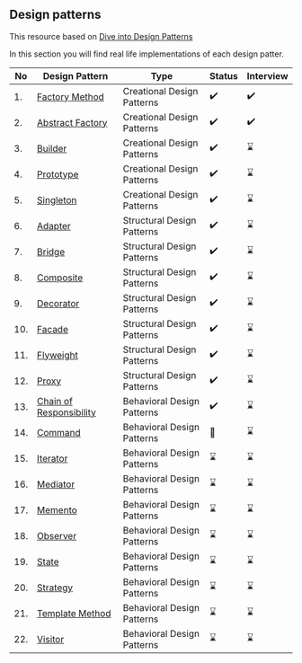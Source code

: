 ## Design patterns

This resource based on [Dive into Design Patterns ](https://github.com/abbos0123/Design-Patterns/blob/main/Dive%20into%20Design%20Patterns.pdf)

In this section you will find real life implementations of each design patter.

|No|Design Pattern|Type|Status|Interview|
|--|--------------|----|------|--------|
|1.| [Factory Method](https://github.com/abbos0123/Design-Patterns/tree/main/Practice/Creational-Design-Patterns/Factory-Method)|Creational Design Patterns|:heavy_check_mark:|:heavy_check_mark:|
|2.| [Abstract Factory](https://github.com/abbos0123/Design-Patterns/tree/main/Practice/Creational-Design-Patterns/Abstract-Factory)|Creational Design Patterns|:heavy_check_mark:|:heavy_check_mark:|
|3.| [Builder](https://github.com/abbos0123/Design-Patterns/tree/main/Practice/Creational-Design-Patterns/Builder)|Creational Design Patterns|:heavy_check_mark:|:hourglass:|
|4.| [Prototype](https://github.com/abbos0123/Design-Patterns/tree/main/Practice/Creational-Design-Patterns/Prototype)|Creational Design Patterns|:heavy_check_mark:|:hourglass:|
|5.| [Singleton](https://github.com/abbos0123/Design-Patterns/tree/main/Practice/Creational-Design-Patterns/Singleton)|Creational Design Patterns|:heavy_check_mark:|:hourglass:|
|6.| [Adapter](https://github.com/abbos0123/Design-Patterns/tree/main/Practice/Structural-Design-Patterns/Adapter)|Structural Design Patterns|:heavy_check_mark:|:hourglass:|
|7.| [Bridge](https://github.com/abbos0123/Design-Patterns/tree/main/Practice/Structural-Design-Patterns/Bridge)|Structural Design Patterns|:heavy_check_mark:|:hourglass:|
|8.| [Composite](https://github.com/abbos0123/Design-Patterns/tree/main/Practice/Structural-Design-Patterns/Composite)|Structural Design Patterns|:heavy_check_mark:|:hourglass:|
|9.| [Decorator](https://github.com/abbos0123/Design-Patterns/tree/main/Practice/Structural-Design-Patterns/Decorator)|Structural Design Patterns|:heavy_check_mark:|:hourglass:|
|10.| [Facade](https://github.com/abbos0123/Design-Patterns/tree/main/Practice/Structural-Design-Patterns/Facade)|Structural Design Patterns|:heavy_check_mark:|:hourglass:|
|11.| [Flyweight](https://github.com/abbos0123/Design-Patterns/tree/main/Practice/Structural-Design-Patterns/Flyweight)|Structural Design Patterns|:heavy_check_mark:|:hourglass:|
|12.| [Proxy](https://github.com/abbos0123/Design-Patterns/tree/main/Practice/Structural-Design-Patterns/Proxy)|Structural Design Patterns|:heavy_check_mark:|:hourglass:|
|13.| [Chain of Responsibility](https://github.com/abbos0123/Design-Patterns/tree/main/Practice/Behavioral-Design-Patterns/Chain-of-Presponsibility)|Behavioral Design Patterns|:heavy_check_mark:|:hourglass:|
|14.| [Command](https://github.com/abbos0123/Design-Patterns/tree/main/Practice/Behavioral-Design-Patterns/Command)|Behavioral Design Patterns|:book:|:hourglass:|
|15.| [Iterator](https://github.com/abbos0123/Design-Patterns/tree/main/Practice/Behavioral-Design-Patterns/Iterator)|Behavioral Design Patterns|:hourglass:|:hourglass:|
|16.| [Mediator](https://github.com/abbos0123/Design-Patterns/tree/main/Practice/Behavioral-Design-Patterns/Mediator)|Behavioral Design Patterns|:hourglass:|:hourglass:|
|17.| [Memento](https://github.com/abbos0123/Design-Patterns/tree/main/Practice/Behavioral-Design-Patterns/Memento)|Behavioral Design Patterns|:hourglass:|:hourglass:|
|18.| [Observer](https://github.com/abbos0123/Design-Patterns/tree/main/Practice/Behavioral-Design-Patterns/Observer)|Behavioral Design Patterns|:hourglass:|:hourglass:|
|19.| [State](https://github.com/abbos0123/Design-Patterns/tree/main/Practice/Behavioral-Design-Patterns/State)|Behavioral Design Patterns|:hourglass:|:hourglass:|
|20.| [Strategy](https://github.com/abbos0123/Design-Patterns/tree/main/Practice/Behavioral-Design-Patterns/Strategy)|Behavioral Design Patterns|:hourglass:|:hourglass:|
|21.| [Template Method](https://github.com/abbos0123/Design-Patterns/tree/main/Practice/Behavioral-Design-Patterns/Template-Method)|Behavioral Design Patterns|:hourglass:|:hourglass:|
|22.| [Visitor](https://github.com/abbos0123/Design-Patterns/tree/main/Practice/Behavioral-Design-Patterns/Visitor)|Behavioral Design Patterns|:hourglass:|:hourglass:|
